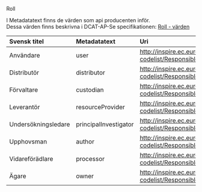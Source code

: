 Roll

I Metadatatext finns de värden som api producenten inför.<br>
Dessa värden finns beskrivna i DCAT-AP-Se specifikationen: [Roll - värden](https://docs.dataportal.se/dcat/sv/#http%3A%2F%2Finspire.ec.europa.eu%2Fmetadata-codelist%2FResponsiblePartyRole%2Fuser)

|Svensk titel |Metadatatext | Uri | 
|:------------|:------------|:--------------------
|Användare           |user                   | http://inspire.ec.europa.eu/metadata-codelist/ResponsiblePartyRole/user              |  
|Distributör         |distributor            | http://inspire.ec.europa.eu/metadata-codelist/ResponsiblePartyRole/distributor               |            
|Förvaltare          |custodian              | http://inspire.ec.europa.eu/metadata-codelist/ResponsiblePartyRole/custodian               |            
|Leverantör          |resourceProvider       | http://inspire.ec.europa.eu/metadata-codelist/ResponsiblePartyRole/resourceProvider               |            
|Undersökningsledare |principalInvestigator  | http://inspire.ec.europa.eu/metadata-codelist/ResponsiblePartyRole/principalInvestigator               |            
|Upphovsman          |author                 | http://inspire.ec.europa.eu/metadata-codelist/ResponsiblePartyRole/author              |            
|Vidareförädlare     |processor              | http://inspire.ec.europa.eu/metadata-codelist/ResponsiblePartyRole/processor               |            
|Ägare               |owner                  | http://inspire.ec.europa.eu/metadata-codelist/ResponsiblePartyRole/owner               |            
